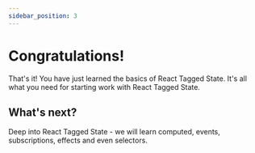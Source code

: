 ```yaml
---
sidebar_position: 3
---
```


# Congratulations!

That's it! You have just learned the basics of React Tagged State.
It's all what you need for starting work with React Tagged State.

## What's next?

Deep into React Tagged State - we will learn computed, events, subscriptions, effects and even selectors.

